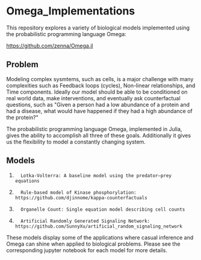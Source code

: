 # Omega_Implementations
This repository explores a variety of biological models implemented using the probabilistic programming language Omega:

https://github.com/zenna/Omega.jl

## Problem

Modeling complex sysmtems, such as cells, is a major challenge with many complexities such as Feedback loops (cycles), Non-linear relationships, and Time components. Ideally our model should be able to be conditioned on real world data, make interventions, and eventually ask counterfactual questions, such as "Given a person had a low abundance of a protein and had a disease, what would have happened if they had a high abundance of the protein?"

The probabilistic programming language Omega, implemented in Julia, gives the ability to accomplish all three of these goals. Additionally it gives us the flexibility to model a constantly changing system.

## Models

1.       Lotka-Volterra: A baseline model using the predator–prey equations

2.       Rule-based model of Kinase phosphorylation: https://github.com/djinnome/kappa-counterfactuals 

3.       Organelle Count: Single equation model describing cell counts

4.       Artificial Randomly Generated Signaling Network: https://github.com/SunnyXu/artificial_random_signaling_network

These models display some of the applications where casual inference and Omega can shine when applied to biological problems. Please see the corresponding jupyter notebook for each model for more details.
